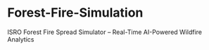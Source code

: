 # Forest-Fire-Simulation
ISRO Forest Fire Spread Simulator – Real-Time AI-Powered Wildfire Analytics
